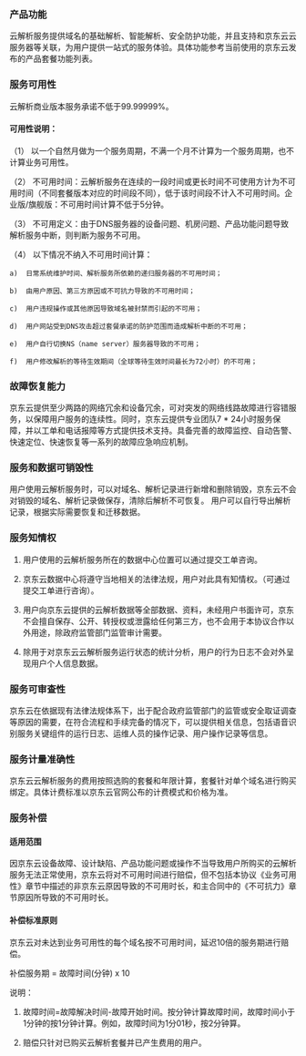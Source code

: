### 产品功能

云解析服务提供域名的基础解析、智能解析、安全防护功能，并且支持和京东云云服务器等关联，为用户提供一站式的服务体验。具体功能参考当前使用的京东云发布的产品套餐功能列表。

### 服务可用性

云解析商业版本服务承诺不低于99.99999%。

#### 可用性说明：

（1）  以一个自然月做为一个服务周期，不满一个月不计算为一个服务周期，也不计算业务可用性。

（2）  不可用时间：云解析服务在连续的一段时间或更长时间不可使用方计为不可用时间（不同套餐版本对应的时间段不同），低于该时间段不计入不可用时间。企业版/旗舰版：不可用时间计算不低于5分钟。

（3）  不可用定义：由于DNS服务器的设备问题、机房问题、产品功能问题导致解析服务中断，则判断为服务不可用。

（4）  以下情况不纳入不可用时间计算：

	a)  日常系统维护时间、解析服务所依赖的递归服务器的不可用时间；
	
	b)  由用户原因、第三方原因或不可抗力导致的不可用时间；
	
	c)  用户违规操作或其他原因导致域名被封禁而引起的不可用；
	
	d)  用户网站受到DNS攻击超过套餐承诺的防护范围而造成解析中断的不可用；
	
	e)  用户自行切换NS（name server）服务器导致的不可用；
	
	f)  用户修改解析的等待生效期间（全球等待生效时间最长为72小时）的不可用；

### 故障恢复能力

京东云提供至少两路的网络冗余和设备冗余，可对突发的网络线路故障进行容错服务，以保障用户服务的连续性。同时，京东云提供专业团队7 * 24小时服务保障，并以工单和电话报障等方式提供技术支持。具备完善的故障监控、自动告警、快速定位、快速恢复等一系列的故障应急响应机制。

### 服务和数据可销毁性

用户使用云解析服务时，可以对域名、解析记录进行新增和删除销毁，京东云不会对销毁的域名、解析记录做保存，清除后解析不可恢复。
 用户可以自行导出解析记录，根据实际需要恢复和迁移数据。

### 服务知情权

1. 用户使用的云解析服务所在的数据中心位置可以通过提交工单咨询。

2. 京东云数据中心将遵守当地相关的法律法规，用户对此具有知情权。（可通过提交工单进行咨询）。

3. 用户向京东云提供的云解析数据等全部数据、资料，未经用户书面许可，京东不会擅自保存、公开、转授权或泄露给任何第三方，也不会用于本协议合作以外用途，除政府监管部门监管审计需要。

4. 除用于对京东云云解析服务运行状态的统计分析，用户的行为日志不会对外呈现用户个人信息数据。

### 服务可审查性

京东云在依据现有法律法规体系下，出于配合政府监管部门的监管或安全取证调查等原因的需要，在符合流程和手续完备的情况下，可以提供相关信息，包括语音识别服务关键组件的运行日志、运维人员的操作记录、用户操作记录等信息。

### 服务计量准确性

京东云云解析服务的费用按照选购的套餐和年限计算，套餐针对单个域名进行购买绑定。具体计费标准以京东云官网公布的计费模式和价格为准。

### 服务补偿

#### 适用范围

因京东云设备故障、设计缺陷、产品功能问题或操作不当导致用户所购买的云解析服务无法正常使用，京东云将对不可用时间进行赔偿，但不包括本协议《业务可用性》章节中描述的非京东云原因导致的不可用时长，和主合同中的《不可抗力》章节原因所导致的不可用时长。

#### 补偿标准原则

京东云对未达到业务可用性的每个域名按不可用时间，延迟10倍的服务期进行赔偿。

补偿服务期 = 故障时间(分钟) x 10

说明：

1. 故障时间=故障解决时间-故障开始时间。按分钟计算故障时间，故障时间小于1分钟的按1分钟计算。例如，故障时间为1分01秒，按2分钟算。

2. 赔偿只针对已购买云解析套餐并已产生费用的用户。
